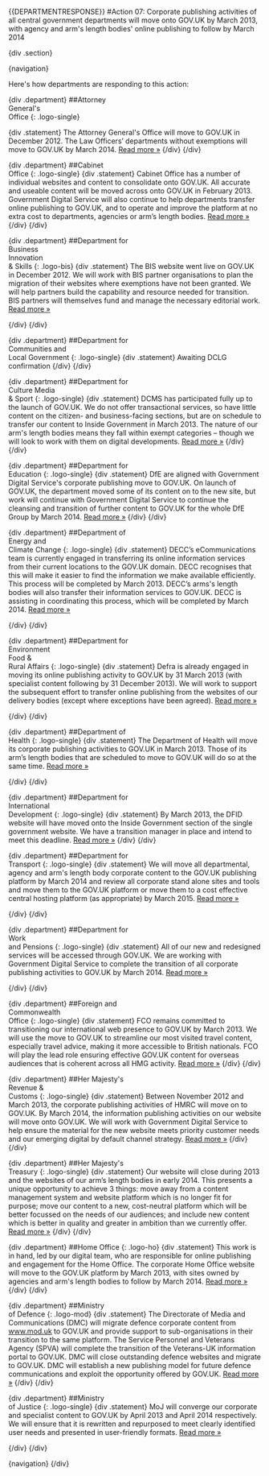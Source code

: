 {{DEPARTMENTRESPONSE}}
#Action 07: Corporate publishing activities of all central government departments will move onto GOV.UK by March 2013, with agency and arm's length bodies' online publishing to follow by March 2014

{div .section}

{navigation}

Here's how departments are responding to this action:



{div .department}
##Attorney <br> General's <br> Office
{: .logo-single}

{div .statement}
The Attorney General's Office will move to GOV.UK in December 2012. The Law Officers’ departments without exemptions will move to GOV.UK by March 2014. [Read more »](https://www.gov.uk/government/publications/law-officers-departments-digital-strategy)
{/div}
{/div}

{div .department}
##Cabinet<br>Office
{: .logo-single}
{div .statement}
Cabinet Office has a number of individual websites and content to consolidate onto GOV.UK. All accurate and useable content will be moved across onto GOV.UK in February 2013. Government Digital Service will also continue to help departments transfer online publishing to GOV.UK, and to operate and improve the platform at no extra cost to departments, agencies or arm’s length bodies. [Read more »](http://www.cabinetoffice.gov.uk/resource-library/cabinet-office-digital-strategy)
{/div}
{/div}

{div .department}
##Department for<br>Business<br>Innovation<br>& Skills
{: .logo-bis}
{div .statement}
The BIS website went live on GOV.UK in December 2012. We will work with BIS partner organisations to plan the migration of their websites where exemptions have not been granted. We will help partners build the capability and resource needed for transition. BIS partners will themselves fund and manage the necessary editorial work. [Read more »](http://discuss.bis.gov.uk/digitalstrategy)

{/div}
{/div}

{div .department}
##Department for<br>Communities and<br>Local Government
{: .logo-single}
{div .statement}
Awaiting DCLG confirmation
{/div}
{/div}

{div .department}
##Department for<br>Culture Media<br>& Sport
{: .logo-single}
{div .statement}
DCMS has participated fully up to the launch of GOV.UK. We do not offer transactional services, so have little content on the citizen- and business-facing sections, but are on schedule to transfer our content to Inside Government in March 2013. The nature of our arm's length bodies means they fall within exempt categories – though we will look to work with them on digital developments. [Read more »](http://www.dcms.gov.uk/publications/9586.aspx)
{/div}
{/div}


{div .department}
##Department for<br>Education
{: .logo-single}
{div .statement}
DfE are aligned with Government Digital Service's corporate publishing move to GOV.UK. On launch of GOV.UK, the department moved some of its content on to the new site, but work will continue with Government Digital Service to continue the cleansing and transition of further content to GOV.UK for the whole DfE Group by March 2014. [Read more »](http://www.education.gov.uk/digitalstrategy)
{/div}
{/div}

{div .department}
##Department of<br>Energy and<br>Climate Change
{: .logo-single}
{div .statement}
DECC’s eCommunications team is currently engaged in transferring its online information services from their current locations to the GOV.UK domain. DECC recognises that this will make it easier to find the information we make available efficiently. This process will be completed by March 2013. DECC’s arms's length bodies will also transfer their information services to GOV.UK. DECC is assisting in coordinating this process, which will be completed by March 2014. [Read more »](http://www.decc.gov.uk/en/content/cms/about/our_goals/our_goals.aspx#dds)

{/div}
{/div}

{div .department}
##Department for<br>Environment<br>Food &<br>Rural Affairs
{: .logo-single}
{div .statement}
Defra is already engaged in moving its online publishing activity to GOV.UK by 31 March 2013 (with specialist content following by 31 December 2013). We will work to support the subsequent effort to transfer online publishing from the websites of our delivery bodies (except where exceptions have been agreed). [Read more »](http://www.defra.gov.uk/publications/2012/12/20/pb13863-digital-strategy-2012/)

{/div}
{/div}




{div .department}
##Department of<br>Health
{: .logo-single}
{div .statement}
The Department of Health will move its corporate publishing activities to GOV.UK in March 2013. Those of its arm’s length bodies that are scheduled to move to GOV.UK will do so at the same time. [Read more »](http://digitalhealth.dh.gov.uk/digital-strategy)

{/div}
{/div}

{div .department}
##Department for<br>International<br>Development
{: .logo-single}
{div .statement}
By March 2013, the DFID website will have moved onto the Inside Government section of the single government website. We have a transition manager in place and intend to meet this deadline. [Read more »](http://www.dfid.gov.uk/about-us/How-we-measure-progress/dfid-digital-strategy/)
{/div}
{/div}

{div .department}
##Department for<br>Transport
{: .logo-single}
{div .statement}
We will move all departmental, agency and arm's length body corporate content to the GOV.UK publishing platform by March 2014 and review all corporate stand alone sites and tools and move them to the GOV.UK platform or move them to a cost effective central hosting platform (as appropriate) by March 2015. [Read more »](https://www.gov.uk/government/publications/department-for-transport-digital-strategy)

{/div}
{/div}

{div .department}
##Department for<br>Work<br>and Pensions
{: .logo-single}
{div .statement}
All of our new and redesigned services will be accessed through GOV.UK. We are working with Government Digital Service to complete the transition of all corporate publishing activities to GOV.UK by March 2014. [Read more »](http://www.dwp.gov.uk/publications/corporate-publications/digital-strategy.shtml)

{/div}
{/div}



{div .department}
##Foreign and<br>Commonwealth<br>Office
{: .logo-single}
{div .statement}
FCO remains committed to transitioning our international web presence to GOV.UK by March 2013. We will use the move to GOV.UK to streamline our most visited travel content, especially travel advice, making it more accessible to British nationals. FCO will play the lead role ensuring effective GOV.UK content for overseas audiences that is coherent across all HMG activity. [Read more »](https://www.gov.uk/government/publications/the-fco-digital-strategy)
{/div}
{/div}

{div .department}
##Her Majesty's<br>Revenue &<br>Customs
{: .logo-single}
{div .statement}
Between November 2012 and March 2013, the corporate publishing activities of HMRC will move on to GOV.UK. By March 2014, the information publishing activities on our website will move onto GOV.UK. We will work with Government Digital Service to help ensure the material for the new website meets priority customer needs and our emerging digital by default channel strategy. [Read more »](http://www.hmrc.gov.uk/about/2012-digital-strategy.pdf)
{/div}
{/div}

{div .department}
##Her Majesty's<br>Treasury
{: .logo-single}
{div .statement}
Our website will close during 2013 and the websites of our arm’s length bodies in early 2014. This presents a unique opportunity to achieve 3 things: move away from a content management system  and website platform which is no longer fit for purpose; move our content to a new, cost-neutral platform which will be better focussed on the needs of our audiences; and include new content which is better in quality and greater in ambition than we currently offer. [Read more »](http://www.hm-treasury.gov.uk/digital_strategy.htm)
{/div}
{/div}

{div .department}
##Home Office
{: .logo-ho}
{div .statement}
This work is in hand, led by our digital team, who are responsible for online publishing and engagement for the Home Office. The corporate Home Office website will move to the GOV.UK platform by March 2013, with sites owned by agencies and arm's length bodies to follow by March 2014. [Read more »](http://www.homeoffice.gov.uk/publications/about-us/corporate-publications/ho-digital-strategy/)
{/div}
{/div}

{div .department}
##Ministry<br>of Defence
{: .logo-mod}
{div .statement}
The Directorate of Media and Communications (DMC) will migrate defence corporate content from www.mod.uk to GOV.UK and provide support to sub-organisations in their transition to the same platform.  The Service Personnel and Veterans Agency (SPVA) will complete the transition of the Veterans-UK information portal to GOV.UK. DMC will close outstanding defence websites and migrate to GOV.UK. DMC will establish a new publishing model for future defence communications and exploit the opportunity offered by GOV.UK. [Read more »](https://www.gov.uk/government/publications/digital-in-defence)
{/div}
{/div}

{div .department}
##Ministry<br>of Justice
{: .logo-single}
{div .statement}
MoJ will converge our corporate and specialist content to GOV.UK by April 2013 and April 2014 respectively. We will ensure that it is rewritten and repurposed to meet clearly identified user needs and presented in user-friendly formats. [Read more »](http://open.justice.gov.uk/digital-strategy/#theme-01-transforming-our-services)

{/div}
{/div}

{navigation}
{/div}





